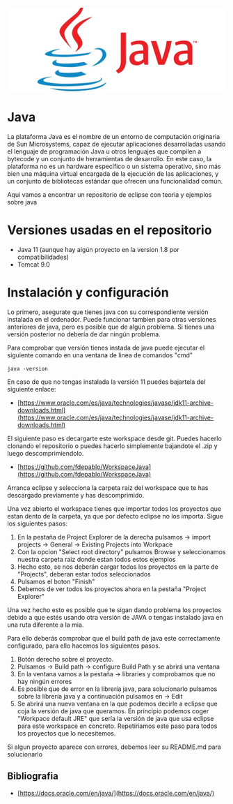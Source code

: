 ![JAVA](java.jpg "JAVA")

# Java
La plataforma Java es el nombre de un entorno de computación originaria de Sun Microsystems, capaz de ejecutar aplicaciones desarrolladas usando el lenguaje de programación Java u otros lenguajes que compilen a bytecode y un conjunto de herramientas de desarrollo. En este caso, la plataforma no es un hardware específico o un sistema operativo, sino más bien una máquina virtual encargada de la ejecución de las aplicaciones, y un conjunto de bibliotecas estándar que ofrecen una funcionalidad común.

Aqui vamos a encontrar un repositorio de eclipse con teoria y ejemplos sobre java

# Versiones usadas en el repositorio
- Java 11 (aunque hay algún proyecto en la version 1.8 por compatibilidades)
- Tomcat 9.0

# Instalación y configuración
Lo primero, asegurate que tienes java con su correspondiente versión instalada
en el ordenador. Puede funcionar tambien para otras versiones anteriores de java, pero
es posible que de algún problema. Si tienes una versión posterior no debería de dar ningún
problema.

Para comprobar que versión tienes instada de java puede ejecutar el siguiente comando en una 
ventana de linea de comandos "cmd"

    java -version
	
En caso de que no tengas instalada la versión 11 puedes bajartela del siguiente enlace:

- [https://www.oracle.com/es/java/technologies/javase/jdk11-archive-downloads.html](https://www.oracle.com/es/java/technologies/javase/jdk11-archive-downloads.html)

El siguiente paso es decargarte este workspace desde git. Puedes hacerlo clonando el repositorio
o puedes hacerlo simplemente bajandote el .zip y luego descomprimiendolo.

- [https://github.com/fdepablo/WorkspaceJava](https://github.com/fdepablo/WorkspaceJava)

Arranca eclipse y selecciona la carpeta raiz del workspace que te has descargado
previamente y has descomprimido.

Una vez abierto el workspace tienes que importar todos los proyectos que 
estan dento de la carpeta, ya que por defecto eclipse no los importa. Sigue los siguientes pasos:
1. En la pestaña de Project Explorer de la derecha pulsamos -> import projects -> General -> Existing Projects into Workpace
2. Con la opcion "Select root directory" pulsamos Browse y seleccionamos nuestra carpeta
raiz donde estan todos estos ejemplos
3. Hecho esto, se nos deberán cargar todos los proyectos en la parte de "Projects", deberan estar todos seleccionados
4. Pulsamos el boton "Finish"
5. Debemos de ver todos los proyectos ahora en la pestaña "Project Explorer"

Una vez hecho esto es posible que te sigan dando problema los proyectos debido a que estés
usando otra versión de JAVA o tengas instalado java en una ruta diferente a la mia.

Para ello deberás comprobar que el build path de java este correctamente configurado, para
ello hacemos los siguientes pasos.

1. Botón derecho sobre el proyecto.
2. Pulsamos -> Build path -> configure Build Path y se abrirá una ventana
3. En la ventana vamos a la pestaña -> libraries y comprobamos que no hay ningún errores
4. Es posible que de error en la librería java, para solucionarlo pulsamos sobre la librería
java y a continuación pulsamos en -> Edit
5. Se abrirá una nueva ventana en la que podemos decirle a eclipse que coja la versión de java que 
queramos. En principio podemos coger "Workpace default JRE" que sería la versión de java que usa
eclipse para este workspace en concreto. Repetiriamos este paso para todos los proyectos que lo necesitemos.

Si algun proyecto aparece con errores, debemos leer su README.md para solucionarlo

## Bibliografia

- [https://docs.oracle.com/en/java/](https://docs.oracle.com/en/java/)

